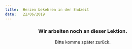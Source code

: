 ```yaml
---
title:  Herzen bekehren in der Endzeit
date:   22/06/2019
---
```


### <center>Wir arbeiten noch an dieser Lektion.</center>
<center>Bitte komme später zurück.</center>
